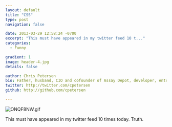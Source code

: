```yaml
---
layout: default
title: "CSS"
type: post
navigation: false

date: 2013-03-29 12:58:24 -0700
excerpt: "This must have appeared in my twitter feed 10 t..."
categories:
  - Funny

gradient: 1
image: header-4.jpg
details: false

author: Chris Petersen
bio: Father, husband, CIO and cofounder of Assay Depot, developer, entrepreneur and technologist.
twitter: http://twitter.com/cpetersen
github: http://github.com/cpetersen

---
```



  ![ONQF8NW.gif](/attachments/81d2bffd2d12c8275ab2c708b3fd5297/image.png)  

 This must have appeared in my twitter feed 10 times today.  Truth. 

 

